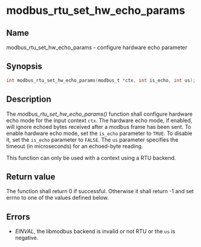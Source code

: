 # modbus_rtu_set_hw_echo_params

## Name

modbus_rtu_set_hw_echo_params - configure hardware echo parameter

## Synopsis

```c
int modbus_rtu_set_hw_echo_params(modbus_t *ctx, int is_echo, int us);
```

## Description

The *modbus_rtu_set_hw_echo_params()* function shall configure hardware echo
mode for the input context `ctx`. The hardware echo mode, if enabled, will
ignore echoed bytes received after a modbus frame has been sent. To enable
hardware echo mode, set the `is_echo` parameter to `TRUE`. To disable it, set
the `is_echo` parameter to `FALSE`. The `us` parameter specifies the timeout (in
microseconds) for an echoed-byte reading.

This function can only be used with a context using a RTU backend.

## Return value

The function shall return 0 if successful. Otherwise it shall return -1 and set
errno to one of the values defined below.

## Errors

- *EINVAL*, the libmodbus backend is invalid or not RTU or the `us` is negative.
